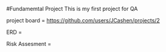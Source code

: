 #Fundamemtal Project
This is my first project for QA

project board = https://github.com/users/JCashen/projects/2

ERD = 

Risk Assesment = 
